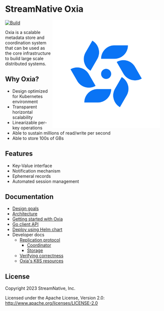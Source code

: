 # StreamNative Oxia

<img align="right" width="350" height="350" src="docs/oxia-logo.png">

[![Build](https://github.com/streamnative/oxia/actions/workflows/pr_build_and_test.yaml/badge.svg)](https://github.com/streamnative/oxia/actions/workflows/pr_build_and_test.yaml)

Oxia is a scalable metadata store and coordination system that can be used as the core infrastructure to build
large scale distributed systems.

## Why Oxia?

* Design optimized for Kubernetes environment
* Transparent horizontal scalability
* Linearizable per-key operations
* Able to sustain millions of read/write per second
* Able to store 100s of GBs

## Features

* Key-Value interface
* Notification mechanism
* Ephemeral records
* Automated session management

## Documentation

* [Design goals](docs/design-goals.md)
* [Architecture](docs/architecture.md)
* [Getting started with Oxia](docs/getting-started.md)
* [Go client API](docs/go-api.md)
* [Deploy using Helm chart](docs/ks8-deploy.md)
* Developer docs 
  * [Replication protocol](docs/replication-protocol.md)
    * [Coordinator](docs/replication-coordinator.md)
    * [Storage](docs/replication-storage.md)
  * [Verifying correctness](docs/correctness.md) 
  * [Oxia's K8S resources](docs/kubernetes-oxia-cluster.md)

## License

Copyright 2023 StreamNative, Inc.

Licensed under the Apache License, Version 2.0: http://www.apache.org/licenses/LICENSE-2.0
